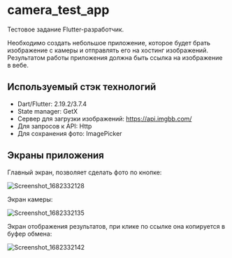 # camera_test_app

Тестовое задание Flutter-разработчик.

Необходимо создать небольшое приложение, которое будет брать изображение с камеры и отправлять его на хостинг изображений. Результатом работы приложения должна быть ссылка на изображение в вебе.

## Используемый стэк технологий
- Dart/Flutter: 2.19.2/3.7.4
- State manager: GetX
- Сервер для загрузки изображений: https://api.imgbb.com/
- Для запросов к API: Http
- Для сохранения фото: ImagePicker

## Экраны приложения

Главный экран, позволяет сделать фото по кнопке:

![Screenshot_1682332128](https://user-images.githubusercontent.com/89085993/233972357-1962a0f8-de49-489f-b8a0-1929be20dc99.png)



Экран камеры:

![Screenshot_1682332135](https://user-images.githubusercontent.com/89085993/233972374-c1808c88-1d8e-4363-afc6-e69c7b347b3e.png)



Экран отображения результатов, при клике по ссылке она копируется в буфер обмена:

![Screenshot_1682332142](https://user-images.githubusercontent.com/89085993/233972394-d01eec66-efad-408c-a8c9-7adde7efa214.png)

